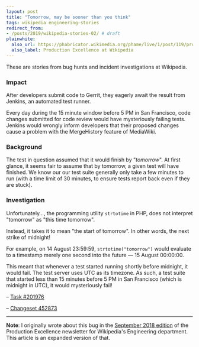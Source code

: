 ```yaml
---
layout: post
title: "Tomorrow, may be sooner than you think"
tags: wikipedia engineering-stories
redirect_from:
- /posts/2019/wikipedia-stories-02/ # draft
plainwhite:
  also_url: https://phabricator.wikimedia.org/phame/live/1/post/119/production_excellence_september_2018/
  also_label: Production Excellence at Wikipedia
---
```


These are stories from bug hunts and incident investigations at Wikipedia.

<!--more-->


### Impact
After developers submit code to Gerrit, they eagerly await the result from Jenkins, an automated test runner.

Every day during the 15 minute window before 5 PM in San Francisco, code changes submitted for code review would have mysteriously failing tests. Jenkins would wrongly inform developers that their proposed changes cause a problem with the MergeHistory feature of MediaWiki.

### Background
The test in question assumed that it would finish by "_tomorrow_". At first glance, it seems fair to assume that by tomorrow, a given test will have finished. We know our our test suite generally only take a few minutes to run (with a time limit of 30 minutes, to ensure tests report back even if they are stuck).

### Investigation
Unfortunately…, the programming utility `strtotime` in PHP, does not interpret "tomorrow" as "this time tomorrow".

Instead, it takes it to mean "the start of tomorrow". In other words, the next strike of midnight!

For example, on 14 August 23:59:59, `strtotime("tomorrow")` would evaluate to a timestamp merely one second into the future — 15 August 00:00:00.

This meant that whenever a test started running shortly before midnight, it would fail. The test server uses UTC as its timezone. As such, a test suite that started less than 15 minutes before 5 PM in San Francisco (which is midnight in UTC), it would mysteriously fail!

– [Task #201976](https://phabricator.wikimedia.org/T201976 "Flaky unit test MergeHistoryTest::testIsValidMerge")

– [Changeset 452873](https://gerrit.wikimedia.org/r/452873 "MergeHistory: Fix flaky test due to relative timestamp")

-------

**Note**: I originally wrote about this bug in the [September 2018 edition](https://phabricator.wikimedia.org/phame/live/1/post/119/production_excellence_september_2018/) of the Production Excellence newsletter for Wikipedia's Engineering department. This article is an expanded version of that.
